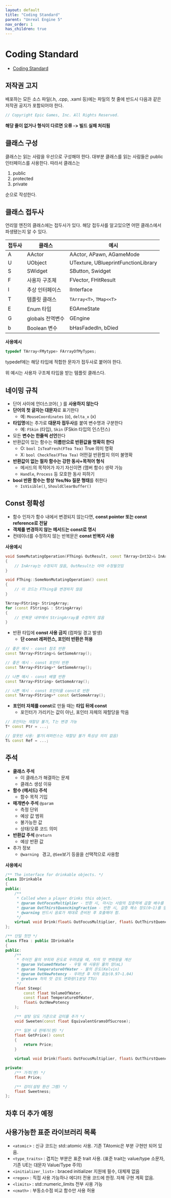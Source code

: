 ```yaml
---
layout: default
title: "Coding Standard"
parent: "Unreal Engine 5"
nav_order: 1
has_children: true
---
```


# Coding Standard

- [Coding Standard](https://dev.epicgames.com/documentation/en-us/unreal-engine/coding-standard?application_version=4.27#portablec++code)

## 저작권 고지
배포하는 모든 소스 파일(.h, .cpp, .xaml 등)에는 파일의 첫 줄에 반드시 다음과 같은 저작권 공지가 포함되어야 한다.

```c++
// Copyright Epic Games, Inc. All Rights Reserved.
```
**해당 줄이 없거나 형식이 다르면 오류 -> 빌드 실패 처리됨**

## 클래스 구성
클래스는 읽는 사람을 우선으로 구성해야 한다. 대부분 클래스를 읽는 사람들은 public 인터페이스를 사용한다.
따라서 클래스는
1. public
2. protected
3. private

순으로 작성한다.

## 클래스 접두사
언리얼 엔진의 클래스에는 접두사가 있다. 해당 접두사를 알고있으면 어떤 클래스에서 파생됐는지 알 수 있다.

|접두사|클래스|예시|
|---|---|---|
A|AActor|AActor, APawn, AGameMode|
U|UObject|UTexture, UBlueprintFunctionLibrary|
S|SWidget|SButton, Swidget|
F|사용자 구조체|FVector, FHitResult|
I|추상 인터페이스|IInterface|
T|템플릿 클래스|`TArray<T>`, `TMap<<T>`|
E|Enum 타입|EGAmeState|
G|globals 전역변수|GEngine|
b|Boolean 변수|bHasFadedIn, bDied|

**사용예시**
```c++
typedef TArray<FMytype> FArrayOfMyTypes;
```
typedef에는 해당 타입에 적합한 문자가 접두사로 붙어야 한다.

위 예시는 사용자 구조체 타입을 받는 템플릿 클래스다.

## 네이밍 규칙
- 단어 사이에 언더스코어(`_`) 를 **사용하지 않는다**
- **단어의 첫 글자는 대문자**로 표기한다
  - 예: `MouseCoordinates` (o), `delta_x` (x)
- **타입명**에는 추가로 **대문자 접두사**를 붙여 변수명과 구분한다
  - 예: `FSkin` (타입), `Skin` (FSkin 타입의 인스턴스)
- 모든 **변수는 한줄씩 선언**한다 
- 반환값이 있는 함수는 **이름만으로 반환값을 명확히 한다**
    - O: `bool IsTeaFresh(FTea Tea)` True 의미 명확
    - X: `bool CheckTea(FTea Tea)` 어떤걸 반환할지 의미 불명확
- **반환값이 없는 절차 함수는 강한 동사+목적어 형식**
  - 메서드의 목적어가 자기 자신이면 (맴버 함수) 생략 가능 
  - `Handle`, `Process` 등 모호한 동사 피하기
- **bool 반환 함수는 항상 Yes/No 질문 형태**를 취한다
  - `IsVisible()`, `ShouldClearBuffer()`

## Const 정확성
- 함수 인자가 함수 내에서 변경되지 않는다면, **const pointer 또는 const reference로 전달**
- **객체를 변경하지 않는 메서드는 const로 명시**
- 컨테이너를 수정하지 않는 반복문은 **const 반복자 사용**

**사용예시**

```c++
void SomeMutatingOperation(FThing& OutResult, const TArray<Int32>& InArray)
{
    // InArray는 수정되지 않음, OutResult는 아마 수정될것임
}

void FThing::SomeNonMutatingOperation() const
{
    // 이 코드는 FThing을 변경하지 않음
}

TArray<FString> StringArray;
for (const FString& : StringArray)
{
    // 반복문 내부에서 StringArray를 수정하지 않음
}
```

- 반환 타입에 **const 사용 금지** (컴파일 경고 발생)
  - **단 const 레퍼런스, 포인터 반환은 허용**

```c++
// 좋은 예시 - const 참조 반환
const TArray<FString>& GetSomeArray();

// 좋은 예시 - const 포인터 반환
const TArray<FString>* GetSomeArray();

// 나쁜 예시 - const 배열 반환
const TArray<FString> GetSomeArray();

// 나쁜 예시 - const 포인터를 const로 반환
const TArray<FString>* const GetSomeArray();
``` 

- **포인터 자체를 const**로 만들 때는 **타입 뒤에 const**
   - 포인터가 가리키는 값이 아닌, 포인터 자체의 재할당을 막음

```c++
// 포인터는 재할당 불가, T는 변경 가능
T* const Ptr = ...;

// 잘못된 사용: 불가(레퍼런스는 재할당 불가 특성상 의미 없음)
T& const Ref = ...; 
```

## 주석
- **클래스 주석**
  - 이 클래스가 해결하는 문제
  - 클래스 생성 이유
- **함수 (메서드) 주석**
  -  함수 목적 기입
- **매개변수 주석** `@param `
  - 측정 단위
  - 예상 값 범위
  - 불가능한 값
  - 상태/오류 코드 의미
- **반환값 주석** `@return`
  - 예상 반환 값
- 추가 정보
  - `@warning ` 경고, `@See`보기 등을을 선택적으로 사용함  

**사용예시**

```c++
/** The interface for drinkable objects. */
class IDrinkable
{
public:
    /**
     * Called when a player drinks this object.
     * @param OutFocusMultiplier - 반환 시, 마시는 사람의 집중력에 곱할 배수를 담는다.
     * @param OutThirstQuenchingFraction - 반환 시, 갈증 해소 정도(0~1)를 담는다.
     * @warning 반드시 음료가 제대로 준비된 후 호출해야 함.
     */
    virtual void Drink(float& OutFocusMultiplier, float& OutThirstQuenchingFraction) = 0;
};

/** 단일 찻잔 */
class FTea : public IDrinkable
{
public:
    /**
     * 주어진 물의 부피와 온도로 우려냈을 때, 차의 맛 변화량을 계산
     * @param VolumeOfWater - 우릴 때 사용된 물의 양(mL)
     * @param TemperatureOfWater - 물의 온도(Kelvin)
     * @param OutNewPotency - 우려낸 후 차의 효능(0.97~1.04)
     * @return 차의 맛 강도 변화량(1분당 TTU)
     */
    float Steep(
        const float VolumeOfWater,
        const float TemperatureOfWater,
        float& OutNewPotency
    );

    /** 설탕 당도 기준으로 감미를 추가 */
    void Sweeten(const float EquivalentGramsOfSucrose);

    /** 일본 내 판매가(엔) */
    float GetPrice() const
    {
        return Price;
    }

    virtual void Drink(float& OutFocusMultiplier, float& OutThirstQuenchingFraction) override;

private:
    /** 가격(엔) */
    float Price;

    /** 감미(설탕 환산 그램) */
    float Sweetness;
};

```

## 차후 더 추가 예정


## 사용가능한 표준 라이브러리 목록
- `<atomic`> : 신규 코드는 std::atomic 사용. 기존 TAtomic은 부분 구현만 되어 있음.
- `<type_traits>` : 겹치는 부분은 표준 trait 사용. (표준 trait는 value/type 소문자, 기존 UE는 대문자 Value/Type 주의)
- `<initializer_list>` : braced initializer 지원에 필수, 대체재 없음
- `<regex>` : 직접 사용 가능하나 에디터 전용 코드에 한정. 자체 구현 계획 없음.
- `<limits>` : std::numeric_limits 전부 사용 가능
- `<cmath>` : 부동소수점 비교 함수만 사용 허용

